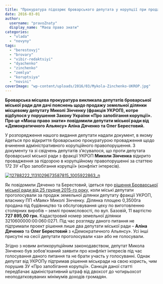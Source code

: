 ```yaml
---
title: "Прокуратура підозрює броварського депутата у корупції при продажу землі"
date: 2016-03-01
author: 
  username: "pravoZnaty"
  display_name: "Маєш право знати"
categories: 
  - "vlada"
  - "novyny"
tags: 
  - "berestovyj"
  - "brovary"
  - "vibir-redaktsiyi"
  - "dyachenko"
  - "zinchenko"
  - "zemlya"
  - "koruptsiya"
  - "novini"
coverImage: "wp-content/uploads/2016/03/Mykola-Zinchenko-UKROP.jpg"
---
```


**Броварська місцева прокуратура викликала депутатів броварської міської ради для дачі пояснень щодо продажу земельної ділянки місцевому депутату Миколі Зінченку (фракція УКРОП), котре відбулося у порушення Закону України «Про запобігання корупції». Про це «Маєш право знати» повідомили депутати міської ради від «Демократичного Альянсу» Аліна Дяченко та Олег Берестовий.**

У розпорядження нашого видання депутати надали документ, в якому йдеться про відкриття броварською прокуратурою провадження щодо вчинення адміністративного корупційного правопорушення. З документу та зі свідчень депутатів з’ясувалося, що проти депутата броварської міської ради з фракції УКРОП **Миколи Зінченка** відкрито провадження за підозрою в корупційному правопорушенні за статтею 172 ЗУ «Про запобігання корупції» (конфлікт інтересів).

[![12788222_1131029673587815_1005922863_n](https://mpz.brovary.org/wp-content/uploads/2016/03/12788222_1131029673587815_1005922863_n.jpg)](https://mpz.brovary.org/wp-content/uploads/2016/03/12788222_1131029673587815_1005922863_n.jpg)

Як повідомили Дяченко та Берестовий, ідеться про [рішення Броварської міської ради від 25 грудня 2015-го року](http://brovary-rada.gov.ua/r%D1%96shennya-m%D1%96sko%D1%97-radi-v%D1%96d-25122015%E2%84%9657-04-07pro-prodazh-zemelnikh-d%D1%96lyanok), коли міські депутати проголосували за продаж земельної ділянки депутату фракції УКРОП, власнику ПП «Маяк» Миколі Зінченку. Ділянка площею 0,3500га продана під будівництво та обслуговування цеху по виготовленню столярних виробів – землі промисловості, по вул. Базовій, 11 вартістю **727 895,00 грн.** Кадастровий номер земельної ділянки 3210600000:00:060:0271. Під час розгляду даного питання не підтримали проект рішення лише два депутати міської ради – **Аліна Дяченко** та **Олег Берестовий** з «Демократичного Альянсу». Усі інші присутні на сесії депутати проголосували «за» або не голосували.

Згідно з новим антикорупційним законодавством, депутат Микола Зінченко був зобов'язаний заявити про конфлікт інтересів під час голосування даного питання та не брати участь у голосуванні. Однак депутат від УКРОПу підтримав рішення міськради на свою користь, чим порушив ЗУ «Про запобігання корупції». Санкція даної статті передбачає адміністративний штраф від двохсот до чотирьохсот неоподатковуваних мінімумів доходів громадян.
